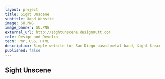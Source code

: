 ```yaml
---
layout: project
title: Sight Unscene
subtitle: Band Website
image: SU.PNG
image_banner: SU.PNG
external_url: http://sightunscene.designnutt.com
role: Design and Develop
tech: PhP, CSS, HTML
description: Simple website for San Diego based metal band, Sight Unscene.
published: false
---
```


## Sight Unscene